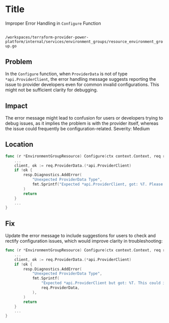# Title

Improper Error Handling in `Configure` Function

##

`/workspaces/terraform-provider-power-platform/internal/services/environment_groups/resource_environment_group.go`

## Problem

In the `Configure` function, when `ProviderData` is not of type `*api.ProviderClient`, the error handling message suggests reporting the issue to provider developers even for common invalid configurations. This might not be sufficient clarity for debugging.

## Impact

The error message might lead to confusion for users or developers trying to debug issues, as it implies the problem is with the provider itself, whereas the issue could frequently be configuration-related. Severity: Medium

## Location

```go
func (r *EnvironmentGroupResource) Configure(ctx context.Context, req resource.ConfigureRequest, resp *resource.ConfigureResponse) {
    ...
    client, ok := req.ProviderData.(*api.ProviderClient)
    if !ok {
        resp.Diagnostics.AddError(
            "Unexpected ProviderData Type",
            fmt.Sprintf("Expected *api.ProviderClient, got: %T. Please report this issue to the provider developers.", req.ProviderData),
        )
        return
    }
    ...
}
```

## Fix

Update the error message to include suggestions for users to check and rectify configuration issues, which would improve clarity in troubleshooting:

```go
func (r *EnvironmentGroupResource) Configure(ctx context.Context, req resource.ConfigureRequest, resp *resource.ConfigureResponse) {
    ...
    client, ok := req.ProviderData.(*api.ProviderClient)
    if !ok {
        resp.Diagnostics.AddError(
            "Unexpected ProviderData Type",
            fmt.Sprintf(
                "Expected *api.ProviderClient but got: %T. This could indicate an invalid configuration. Please check your provider configuration or report the issue if it persists.", 
                req.ProviderData,
            ),
        )
        return
    }
    ...
}
```